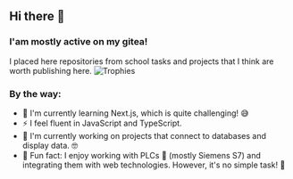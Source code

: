 

## Hi there 👋
### I'am mostly active on my gitea!
I placed here repositories from school tasks and projects that I think are worth publishing here.
![Trophies](https://github-profile-trophy.vercel.app/?username=biggy1606&theme=monokai&no-frame=true)
### By the way:
- 🌱 I'm currently learning Next.js, which is quite challenging! 😅
- ⚡ I feel fluent in JavaScript and TypeScript.
- 🔭 I'm currently working on projects that connect to databases and display data. 🤓
- 🎪 Fun fact: I enjoy working with PLCs 🤖 (mostly Siemens S7) and integrating them with web technologies. However, it's no simple task! 💪


<!--
**Biggy1606/Biggy1606** is a ✨ _special_ ✨ repository because its `README.md` (this file) appears on your GitHub profile.

Here are some ideas to get you started:

- 🔭 I’m currently working on ...
- 👯 I’m looking to collaborate on ...
- 🤔 I’m looking for help with ...
- 💬 Ask me about ...
- 📫 How to reach me: ...
- 😄 Pronouns: ...
- ⚡ Fun fact: ...
-->
